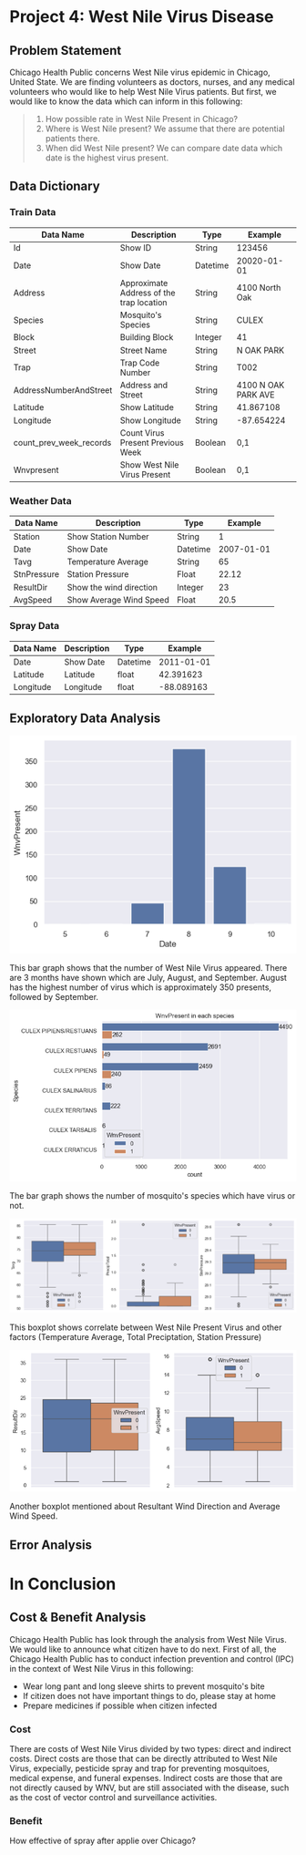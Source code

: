 # Project 4: West Nile Virus Disease
## Problem Statement
Chicago Health Public concerns West Nile virus epidemic in Chicago, United State. We are finding volunteers as doctors, nurses, and any medical volunteers who would like to help West Nile Virus patients. But first, we would like to know the data which can inform in this following:
> 1. How possible rate in West Nile Present in Chicago?
> 2. Where is West Nile present? We assume that there are potential patients there.
> 3. When did West Nile present? We can compare date data which date is the highest virus present.

## Data Dictionary
### Train Data
| Data Name | Description | Type | Example |
| --------- | ----------- | ---- | ------- |
| Id | Show ID | String | 123456|
| Date | Show Date | Datetime | 20020-01-01 |
| Address | Approximate Address of the trap location |String | 4100 North Oak |
| Species | Mosquito's Species | String | CULEX |
| Block | Building Block | Integer | 41 |
| Street | Street Name | String | N OAK PARK |
| Trap | Trap Code Number | String | T002 |
| AddressNumberAndStreet | Address and Street | String | 4100 N OAK PARK AVE |
| Latitude | Show Latitude | String | 41.867108 |
| Longitude | Show Longitude | String | -87.654224 |
| count_prev_week_records | Count Virus Present Previous Week | Boolean | 0,1 |
| Wnvpresent | Show West Nile Virus Present | Boolean | 0,1 |

### Weather Data
| Data Name | Description | Type | Example |
| --------- | ----------- | ---- | ------- |
| Station | Show Station Number | String | 1 |
| Date | Show Date | Datetime | 2007-01-01 |
| Tavg | Temperature Average | String | 65 |
| StnPressure | Station Pressure | Float | 22.12 | 
| ResultDir | Show the wind direction | Integer | 23 |
| AvgSpeed | Show Average Wind Speed | Float | 20.5 |

### Spray Data
| Data Name | Description | Type | Example |
| --------- | ----------- | ---- | ------- |
| Date | Show Date | Datetime | 2011-01-01 |
| Latitude | Latitude | float | 42.391623 |
| Longitude | Longitude | float | -88.089163 |


## Exploratory Data Analysis

![wnv_month.png](image/wnv_month.png)

This bar graph shows that the number of West Nile Virus appeared. There are 3 months have shown which are July, August, and September. August has the highest number of virus which is approximately 350 presents, followed by September.

![wnv_mosquito_species.png](image/wnv_mosquito_species.png)

The bar graph shows the number of mosquito's species which have virus or not. 

![boxplot_tavg_preciptotal_stnpressure.png](image/boxplot_tavg_preciptotal_stnpressure.png)

This boxplot shows correlate between West Nile Present Virus and other factors (Temperature Average, Total Preciptation, Station Pressure)

![boxplot_resultdir_avgspeed.png](image/boxplot_resultdir_avgspeed.png)

Another boxplot mentioned about Resultant Wind Direction and Average Wind Speed. 

## Error Analysis



# In Conclusion
## Cost & Benefit Analysis
Chicago Health Public has look through the analysis from West Nile Virus. We would like to announce what citizen have to do next. First of all, the Chicago Health Public has to conduct infection prevention and control (IPC) in the context of West Nile Virus in this following:
- Wear long pant and long sleeve shirts to prevent mosquito's bite
- If citizen does not have important things to do, please stay at home
- Prepare medicines if possible when citizen infected

### Cost
There are costs of West Nile Virus divided by two types: direct and indirect costs. Direct costs are those that can be directly attributed to West Nile Virus, expecially, pesticide spray and trap for preventing mosquitoes, medical expense, and funeral expenses. Indirect costs are those that are not directly caused by WNV, but are still associated with the disease, such as the cost of vector control and surveillance activities. 


### Benefit

How effective of spray after applie over Chicago?

